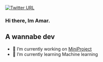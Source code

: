 [![Twitter URL](https://img.shields.io/twitter/follow/Amar65266)](https://twitter.com/Amar65266)

### Hi there, Im Amar.

## A wannabe dev
- 🔭 I’m currently working on [MiniProject](https://github.com/Amar033/Miniproj_s5)
- 🌱 I’m currently learning Machine learning 
